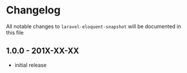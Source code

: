 # Changelog

All notable changes to `laravel-eloquent-snapshot` will be documented in this file

## 1.0.0 - 201X-XX-XX

- initial release
